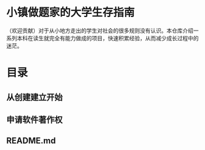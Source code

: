 # 小镇做题家的大学生存指南
（欢迎贡献）对于从小地方走出的学生对社会的很多规则没有认识。本仓库介绍一系列本科在读生就完全有能力做成的项目，快速积累经验，从而减少成长过程中的迷茫。
# 目录
## 从创建建立开始
## 申请软件著作权
## README.md
